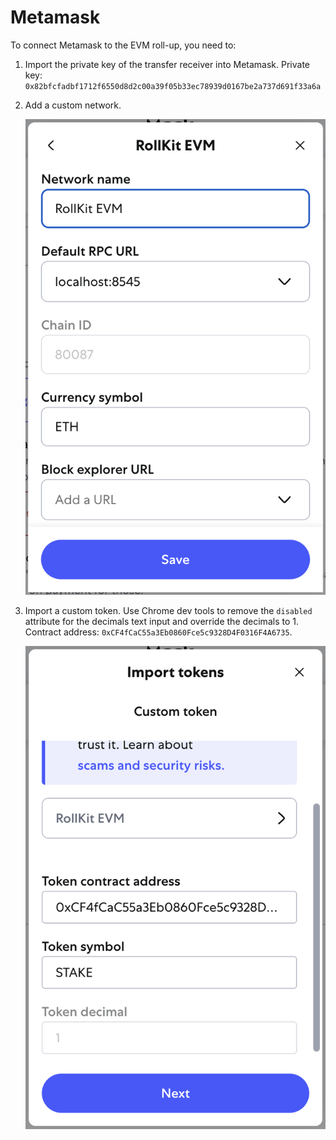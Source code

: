 # Metamask

To connect Metamask to the EVM roll-up, you need to:

1. Import the private key of the transfer receiver into Metamask. Private key: `0x82bfcfadbf1712f6550d8d2c00a39f05b33ec78939d0167be2a737d691f33a6a`

1. Add a custom network.

    ![metamask-add-network](./images/metamask-add-network.png)

1. Import a custom token. Use Chrome dev tools to remove the `disabled` attribute for the decimals text input and override the decimals to 1. Contract address: `0xCF4fCaC55a3Eb0860Fce5c9328D4F0316F4A6735`.

    ![metamask-add-token](./images/metamask-add-token.png)
